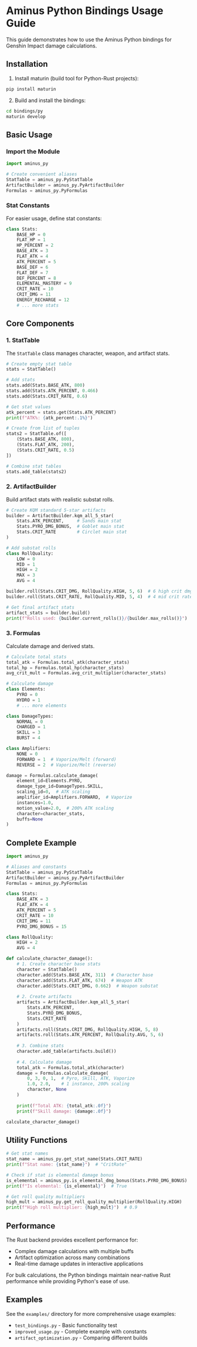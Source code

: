 # Aminus Python Bindings Usage Guide

This guide demonstrates how to use the Aminus Python bindings for Genshin Impact damage calculations.

## Installation

1. Install maturin (build tool for Python-Rust projects):
```bash
pip install maturin
```

2. Build and install the bindings:
```bash
cd bindings/py
maturin develop
```

## Basic Usage

### Import the Module

```python
import aminus_py

# Create convenient aliases
StatTable = aminus_py.PyStatTable
ArtifactBuilder = aminus_py.PyArtifactBuilder  
Formulas = aminus_py.PyFormulas
```

### Stat Constants

For easier usage, define stat constants:

```python
class Stats:
    BASE_HP = 0
    FLAT_HP = 1
    HP_PERCENT = 2
    BASE_ATK = 3
    FLAT_ATK = 4
    ATK_PERCENT = 5
    BASE_DEF = 6
    FLAT_DEF = 7
    DEF_PERCENT = 8
    ELEMENTAL_MASTERY = 9
    CRIT_RATE = 10
    CRIT_DMG = 11
    ENERGY_RECHARGE = 12
    # ... more stats
```

## Core Components

### 1. StatTable

The `StatTable` class manages character, weapon, and artifact stats.

```python
# Create empty stat table
stats = StatTable()

# Add stats
stats.add(Stats.BASE_ATK, 800)
stats.add(Stats.ATK_PERCENT, 0.466)
stats.add(Stats.CRIT_RATE, 0.6)

# Get stat values
atk_percent = stats.get(Stats.ATK_PERCENT)
print(f"ATK%: {atk_percent:.1%}")

# Create from list of tuples
stats2 = StatTable.of([
    (Stats.BASE_ATK, 800),
    (Stats.FLAT_ATK, 200),
    (Stats.CRIT_RATE, 0.5)
])

# Combine stat tables
stats.add_table(stats2)
```

### 2. ArtifactBuilder

Build artifact stats with realistic substat rolls.

```python
# Create KQM standard 5-star artifacts
builder = ArtifactBuilder.kqm_all_5_star(
    Stats.ATK_PERCENT,     # Sands main stat
    Stats.PYRO_DMG_BONUS,  # Goblet main stat
    Stats.CRIT_RATE        # Circlet main stat
)

# Add substat rolls
class RollQuality:
    LOW = 0
    MID = 1
    HIGH = 2
    MAX = 3
    AVG = 4

builder.roll(Stats.CRIT_DMG, RollQuality.HIGH, 5, 6)  # 6 high crit dmg rolls
builder.roll(Stats.CRIT_RATE, RollQuality.MID, 5, 4)  # 4 mid crit rate rolls

# Get final artifact stats
artifact_stats = builder.build()
print(f"Rolls used: {builder.current_rolls()}/{builder.max_rolls()}")
```

### 3. Formulas

Calculate damage and derived stats.

```python
# Calculate total stats
total_atk = Formulas.total_atk(character_stats)
total_hp = Formulas.total_hp(character_stats)
avg_crit_mult = Formulas.avg_crit_multiplier(character_stats)

# Calculate damage
class Elements:
    PYRO = 0
    HYDRO = 1
    # ... more elements

class DamageTypes:
    NORMAL = 0
    CHARGED = 1
    SKILL = 3
    BURST = 4

class Amplifiers:
    NONE = 0
    FORWARD = 1  # Vaporize/Melt (forward)
    REVERSE = 2  # Vaporize/Melt (reverse)

damage = Formulas.calculate_damage(
    element_id=Elements.PYRO,
    damage_type_id=DamageTypes.SKILL,
    scaling_id=0,  # ATK scaling
    amplifier_id=Amplifiers.FORWARD,  # Vaporize
    instances=1.0,
    motion_value=2.0,  # 200% ATK scaling
    character=character_stats,
    buffs=None
)
```

## Complete Example

```python
import aminus_py

# Aliases and constants
StatTable = aminus_py.PyStatTable
ArtifactBuilder = aminus_py.PyArtifactBuilder
Formulas = aminus_py.PyFormulas

class Stats:
    BASE_ATK = 3
    FLAT_ATK = 4
    ATK_PERCENT = 5
    CRIT_RATE = 10
    CRIT_DMG = 11
    PYRO_DMG_BONUS = 15

class RollQuality:
    HIGH = 2
    AVG = 4

def calculate_character_damage():
    # 1. Create character base stats
    character = StatTable()
    character.add(Stats.BASE_ATK, 311)  # Character base
    character.add(Stats.FLAT_ATK, 674)  # Weapon ATK
    character.add(Stats.CRIT_DMG, 0.662)  # Weapon substat
    
    # 2. Create artifacts
    artifacts = ArtifactBuilder.kqm_all_5_star(
        Stats.ATK_PERCENT,
        Stats.PYRO_DMG_BONUS, 
        Stats.CRIT_RATE
    )
    artifacts.roll(Stats.CRIT_DMG, RollQuality.HIGH, 5, 8)
    artifacts.roll(Stats.ATK_PERCENT, RollQuality.AVG, 5, 6)
    
    # 3. Combine stats
    character.add_table(artifacts.build())
    
    # 4. Calculate damage
    total_atk = Formulas.total_atk(character)
    damage = Formulas.calculate_damage(
        0, 3, 0, 1,  # Pyro, Skill, ATK, Vaporize
        1.0, 2.0,    # 1 instance, 200% scaling
        character, None
    )
    
    print(f"Total ATK: {total_atk:.0f}")
    print(f"Skill damage: {damage:.0f}")

calculate_character_damage()
```

## Utility Functions

```python
# Get stat names
stat_name = aminus_py.get_stat_name(Stats.CRIT_RATE)
print(f"Stat name: {stat_name}")  # "CritRate"

# Check if stat is elemental damage bonus
is_elemental = aminus_py.is_elemental_dmg_bonus(Stats.PYRO_DMG_BONUS)
print(f"Is elemental: {is_elemental}")  # True

# Get roll quality multipliers
high_mult = aminus_py.get_roll_quality_multiplier(RollQuality.HIGH)
print(f"High roll multiplier: {high_mult}")  # 0.9
```

## Performance

The Rust backend provides excellent performance for:
- Complex damage calculations with multiple buffs
- Artifact optimization across many combinations
- Real-time damage updates in interactive applications

For bulk calculations, the Python bindings maintain near-native Rust performance while providing Python's ease of use.

## Examples

See the `examples/` directory for more comprehensive usage examples:
- `test_bindings.py` - Basic functionality test
- `improved_usage.py` - Complete example with constants
- `artifact_optimization.py` - Comparing different builds 